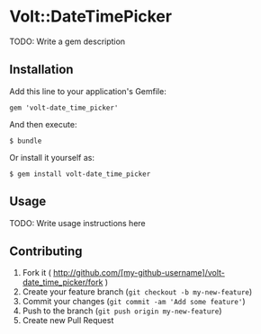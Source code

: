 # Volt::DateTimePicker

TODO: Write a gem description

## Installation

Add this line to your application's Gemfile:

    gem 'volt-date_time_picker'

And then execute:

    $ bundle

Or install it yourself as:

    $ gem install volt-date_time_picker

## Usage

TODO: Write usage instructions here

## Contributing

1. Fork it ( http://github.com/[my-github-username]/volt-date_time_picker/fork )
2. Create your feature branch (`git checkout -b my-new-feature`)
3. Commit your changes (`git commit -am 'Add some feature'`)
4. Push to the branch (`git push origin my-new-feature`)
5. Create new Pull Request
